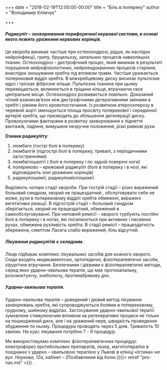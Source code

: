 +++
date = "2018-02-19T12:00:00-00:00"
title = "Біль в попереку"
author = "Володимир Клімчук"

+++
 

##### Радикуліт – захворювання периферичної нервової системи, в основі якого лежить ураження нервових корінців.

 Ця хвороба виникає частіше при остеохондрозі, рідше, як наслідок нейроінфекції, грипу, бруцельозу, запальних процесів навколишніх тканин. Остеохондроз – дистрофічний процес, який виникає в результаті порушення нейрофізіологічних, нейроендокринних процесів старіння, внаслідок зношування хребта під впливом травм. Частіше уражається поперековий відділ хребта. В міжхребцевому диску висихає пульпозне ядро і тріскає фіброзне кільце. Пульпозна тканина при цьому переміщається, вклинюється в тріщини кільця, втрачаючи своє центральне місце. Остеохондроз розвивається повільно. Доказаний чіткий взаємозв’язок між  дистрофічними дегеративними змінами в хребті і рівнем його кровопостачання. Із розвитком атеросклерозу в черевній аорті зменшується площа просвіту поперекової і серединної артерій хребта, що призводить до збільшення  дегенерації диску. Провокуючими факторами в розвитку захворювання є підняття вантажів, падіння, вимушене незручне положення, різкі ривкові рухи. 
 
**Ознаки радикуліту**:

 1. люмбаго (гострі болі в попереку)
 2. люмбалгія (підгострі болі в попереку, тривалі, з періодичними загостреннями)
 3. люмбагоішалгії ( болі в попереку і по задній поверхні ноги)
 4. попереково – крижовий  радикуліт (болі в попереку і в нозі, які відповідають зоні уражених корінців)
 5. радикулоішемії, радикуломієлоішемії.

Виділяють чотири стадії хвороби. При гострій стадії – різко виражений больовий синдром, хворий не працездатний , обслуговувати себе не може, рухи в поперековому відділі хребта обмежені, виражені вегетативні реакції. В підгострій стадії – больовий синдром зберігається, хворий не працездатний, обмежений в самообслуговуванні. При неповній ремісії – хворого турбують постійні болі в попереку і в ногах, які посилюються при активних і пасивних рухах, обмежена рухливість хребта. В стадії ремісії – працездатність збережена, симптом Ласега слабо виражений, біль відсутній.
 
##### Лікування радикулітів є складним.
 
 Лікар підбирає комплекс лікувальних засобів для кожного хворого. Сюди входять медикаментозні, ортопедичні, фізіотерапевтичні засоби, хірургічне втручання. Безпечними і дієвими є фізіотерапевтичні методи, серед яких ударно–хвильова терапія, що  має протизапальну, розсмоктуючу, знеболючу, протинабрякову дію.
 
##### Ударно–хвильова терапія.
 
Ударно-хвильова терапія – доведений і дієвий метод лікування захворювань хребта, які супроводжуються болями в поперековому, грудному, шийному відділах. Застосування ударно–хвильової терапії зумовлене стимулюючим впливом на регенеративні процеси не тільки на пошкоджений диск, але і на уражений нерв, швидкість проведення збудження по ньому. Процедури проводять через 5 днів. Тривалість 10 хвилин. На курс лікування потрібно 7 - 9 процедур.
   
Ми використовуємо комплекс фізіотерапевтичних процедур: електрофорез протибольових препаратів, лазер, магнітотерапію в поєднанні з ударно – хвильовою терапією у Львові в клініці «Істина» *на вул. Наукова, 12а,* кабінет – [Позбавлення від болю.]({{< relref "pro-nas.md" >}}) .                      

 



